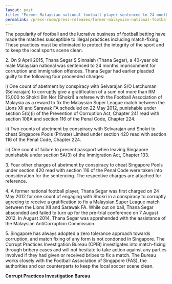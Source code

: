 ```yaml
---
layout: post
title: "Former Malaysian national football player sentenced to 24 months imprisonment in match-fixing case"
permalink: /press-room/press-releases/former-malaysian-national-football-player-sentenced-24-months-imprisonment/
---
```

The popularity of football and the lucrative business of football betting have made the matches susceptible to illegal practices including match-fixing. These practices must be eliminated to protect the integrity of the sport and to keep the local sports scene clean.

2\.      On 9 April 2015, Thana Segar S Sinnaiah (Thana Segar), a 40-year old male Malaysian national was sentenced to 24 months imprisonment for corruption and immigration offences. Thana Segar had earlier pleaded guilty to the following four proceeded charges:

i) One count of abetment by conspiracy with Selvarajan S/O Letchuman (Selvarajan) to corruptly give a gratification of a sum not more than RM 15,000 to Shokri Bin Nor (Shokri) a referee with the Football Association of Malaysia as a reward to fix the Malaysian Super League match between the Lions XII and Sarawak FA scheduled on 22 May 2012, punishable under section 5(b)(i) of the Prevention of Corruption Act, Chapter 241 read with section 108A and section 116 of the Penal Code, Chapter 224.

ii) Two counts of abetment by conspiracy with Selvarajan and Shokri to cheat Singapore Pools (Private) Limited under section 420 read with section 116 of the Penal Code, Chapter 224.

iii) One count of failure to present passport when leaving Singapore punishable under section 5A(3) of the Immigration Act, Chapter 133.

3\.       Four other charges of abetment by conspiracy to cheat Singapore Pools under section 420 read with section 116 of the Penal Code were taken into consideration for the sentencing. The respective charges are attached for reference.

4\.      A former national football player, Thana Segar was first charged on 24 May 2012 for one count of engaging with Shokri in a conspiracy to corruptly agreeing to receive a gratification to fix a Malaysian Super League match between the Lions XII and Sarawak FA. While out on bail, Thana Segar absconded and failed to turn up for the pre-trial conference on 7 August 2012. In August 2014, Thana Segar was apprehended with the assistance of the Malaysian AntiCorruption Commission.

5\.      Singapore has always adopted a zero tolerance approach towards corruption, and match fixing of any form is not condoned in Singapore. The Corrupt Practices Investigation Bureau (CPIB) investigates into match-fixing through bribery cases and will not hesitate to take action against any parties involved if they had given or received bribes to fix a match. The Bureau works closely with the Football Association of Singapore (FAS), the authorities and our counterparts to keep the local soccer scene clean.

**Corrupt Practices Investigation Bureau**
